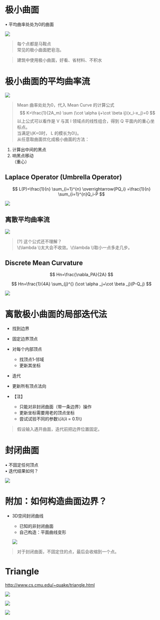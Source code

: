 # 极小曲面    

• 平均曲率处处为0的曲面   

![](../assets/微分38.png)    

> 每个点都是马鞍点     
常见的极小曲面肥皂泡。    

> 建筑中使用极小曲面，好看、省材料、不积水   

# 极小曲面的平均曲率流    

![](../assets/微分49.png)    

> Mean 曲率处处为0，代入 Mean Curve 的计算公式     
$$ 
K=\frac{1}{2A_m} \sum (\cot \alpha ij+\cot \beta ij)(x_i-x_j)=0
$$
以上公式可以看作是 V 与其 l 领域点的线性组合，得到 Q 平面内的重心坐标点。     
当满足\\(K=0时， L 的模长为0\\)。        
从任意取曲面优化成极小曲面的方法：
1. 计算出中间的黑点     
2. 响黑点移动       
（重心）

## Laplace Operator (Umbrella Operator)    

$$
L(P)=\frac{1}{n} \sum_{i=1}^{n} \overrightarrow{PQ_i} =\frac{1}{n} \sum_{i=1}^{n}Q_i-P
$$

![](../assets/微分50.png)    


## 离散平均曲率流   

![](../assets/微分51.png)  

> [?] 这个公式还不理解？    
\\(\lambda \\)太大会不收敛。\\(\lambda \\)取小一点多走几步。     

## Discrete Mean Curvature     

$$
Hn=\frac{\nabla_PA}{2A} 
$$

$$
Hn=\frac{1}{4A} \sum_{j}^{} (\cot \alpha _j+\cot \beta _j)(P-Q_j)
$$

![](../assets/微分52.png)  


# 离散极小曲面的局部迭代法    

 - 找到边界    
 - 固定边界顶点    
 - 对每个内部顶点    
    - 找顶点1‐邻域    
    - 更新其坐标    
 - 迭代   
 - 更新所有顶点法向   

 - 【注】   
    - 只能对非封闭曲面（带一条边界）操作   
    - 更新坐标需要用老的顶点坐标   
    - 尝试试验不同的参数\\(𝜆(𝜆 = 0.1)\\)    

> 假设输入遇开曲面，迭代前把边界位置固定。 

# 封闭曲面    

• 不固定任何顶点    
• 迭代结果如何？   

![](../assets/微分54.png)  


# 附加：如何构造曲面边界？   

 - 3D空间封闭曲线     
    - 已知的非封闭曲面   
    - 自己构造：平面曲线变形    

    ![](../assets/微分55.png)  

> 对于封闭曲面，不固定住的点，最后会收缩到一个点。    

# Triangle    

<http://www.cs.cmu.edu/~quake/triangle.html>   

![](../assets/微分57.png)  

![](../assets/微分58.png)  

![](../assets/微分59.png)  